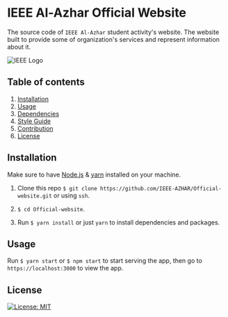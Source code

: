 # IEEE Al-Azhar Official Website

The source code of `IEEE Al-Azhar` student activity's website. The website built to provide some of organization's services and represent information about it.

![IEEE Logo](https://drive.google.com/uc?export=view&id=13B3rIyyKX-lOjcal7xADfYKL27qXH9qf)

## Table of contents

1. [Installation](#install)
1. [Usage](#use)
1. [Dependencies](#dependencies)
1. [Style Guide](#style-guide)
1. [Contribution](#contribution)
1. [License](#license)

<a name="install"></a>

## Installation

Make sure to have [Node.js](https://nodejs.org/en/download/) & [yarn](https://classic.yarnpkg.com/en/docs/install/) installed on your machine.

1. Clone this repo `$ git clone https://github.com/IEEE-AZHAR/Official-website.git` or using `ssh`.

2. `$ cd Official-website`.

3. Run `$ yarn install` or just `yarn` to install dependencies and packages.

<a name="install"></a>

## Usage

Run `$ yarn start` or `$ npm start` to start serving the app, then go to `https://localhost:3000` to view the app.

<a name="license"></a>

## License

[![License: MIT](https://img.shields.io/badge/License-MIT-yellow.svg)](https://opensource.org/licenses/MIT)
